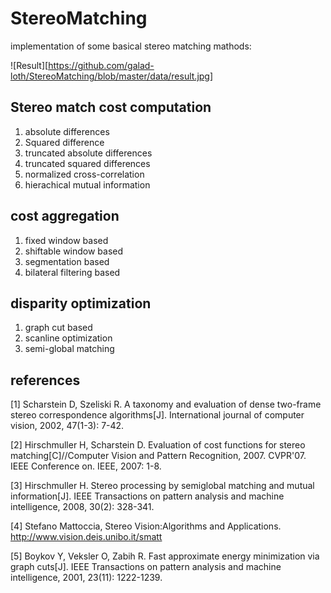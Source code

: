 # StereoMatching
implementation of some basical stereo matching mathods:

![Result][https://github.com/galad-loth/StereoMatching/blob/master/data/result.jpg]

## Stereo match cost computation
1. absolute differences
2. Squared difference
3. truncated absolute differences
4. truncated squared differences
5. normalized cross-correlation
6. hierachical mutual information

## cost aggregation
1. fixed window based
2. shiftable window based
3. segmentation based
4. bilateral filtering based

## disparity optimization
1. graph cut based
2. scanline optimization
3. semi-global matching


## references

[1] Scharstein D, Szeliski R. A taxonomy and evaluation of dense two-frame stereo correspondence algorithms[J]. International journal of computer vision, 2002, 47(1-3): 7-42.

[2] Hirschmuller H, Scharstein D. Evaluation of cost functions for stereo matching[C]//Computer Vision and Pattern Recognition, 2007. CVPR'07. IEEE Conference on. IEEE, 2007: 1-8.

[3] Hirschmuller H. Stereo processing by semiglobal matching and mutual information[J]. IEEE Transactions on pattern analysis and machine intelligence, 2008, 30(2): 328-341.

[4] Stefano Mattoccia, Stereo Vision:Algorithms and Applications. http://www.vision.deis.unibo.it/smatt

[5] Boykov Y, Veksler O, Zabih R. Fast approximate energy minimization via graph cuts[J]. IEEE Transactions on pattern analysis and machine intelligence, 2001, 23(11): 1222-1239.

